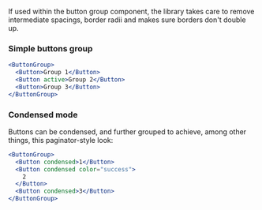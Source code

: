 If used within the button group component, the library takes care to remove intermediate spacings, border radii and makes sure borders don't double up.

### Simple buttons group

```jsx
<ButtonGroup>
  <Button>Group 1</Button>
  <Button active>Group 2</Button>
  <Button>Group 3</Button>
</ButtonGroup>
```

### Condensed mode

Buttons can be condensed, and further grouped to achieve, among other things, this paginator-style look:

```jsx
<ButtonGroup>
  <Button condensed>1</Button>
  <Button condensed color="success">
    2
  </Button>
  <Button condensed>3</Button>
</ButtonGroup>
```
